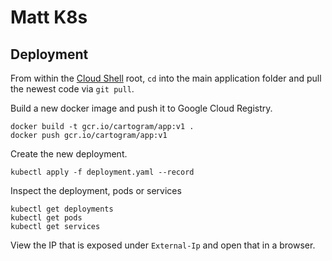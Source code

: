 # Matt K8s

## Deployment

From within the [Cloud Shell](https://console.cloud.google.com/) root, `cd` into the main application folder and pull the newest code via `git pull`.

Build a new docker image and push it to Google Cloud Registry.

```
docker build -t gcr.io/cartogram/app:v1 .
docker push gcr.io/cartogram/app:v1
```

Create the new deployment.

```
kubectl apply -f deployment.yaml --record
```

Inspect the deployment, pods or services

```
kubectl get deployments
kubectl get pods
kubectl get services
```

View the IP that is exposed under `External-Ip` and open that in a browser.